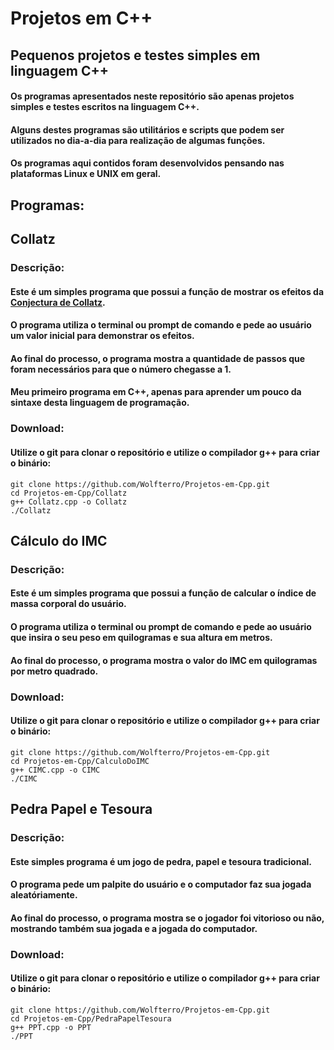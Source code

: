 # Projetos em C++
## Pequenos projetos e testes simples em linguagem C++

#### Os programas apresentados neste repositório são apenas projetos simples e testes escritos na linguagem C++.
#### Alguns destes programas são utilitários e scripts que podem ser utilizados no dia-a-dia para realização de algumas funções.
#### Os programas aqui contidos foram desenvolvidos pensando nas plataformas Linux e UNIX em geral.

## Programas:

## Collatz

### Descrição:

#### Este é um simples programa que possui a função de mostrar os efeitos da [Conjectura de Collatz](https://pt.wikipedia.org/wiki/Conjectura_de_Collatz).
#### O programa utiliza o terminal ou prompt de comando e pede ao usuário um valor inicial para demonstrar os efeitos.
#### Ao final do processo, o programa mostra a quantidade de passos que foram necessários para que o número chegasse a 1.
#### Meu primeiro programa em C++, apenas para aprender um pouco da sintaxe desta linguagem de programação.

### Download:

#### Utilize o git para clonar o repositório e utilize o compilador g++ para criar o binário:

    git clone https://github.com/Wolfterro/Projetos-em-Cpp.git
    cd Projetos-em-Cpp/Collatz
    g++ Collatz.cpp -o Collatz
    ./Collatz

## Cálculo do IMC

### Descrição:

#### Este é um simples programa que possui a função de calcular o índice de massa corporal do usuário.
#### O programa utiliza o terminal ou prompt de comando e pede ao usuário que insira o seu peso em quilogramas e sua altura em metros.
#### Ao final do processo, o programa mostra o valor do IMC em quilogramas por metro quadrado.

### Download:

#### Utilize o git para clonar o repositório e utilize o compilador g++ para criar o binário:

    git clone https://github.com/Wolfterro/Projetos-em-Cpp.git
    cd Projetos-em-Cpp/CalculoDoIMC
    g++ CIMC.cpp -o CIMC
    ./CIMC

## Pedra Papel e Tesoura

### Descrição:

#### Este simples programa é um jogo de pedra, papel e tesoura tradicional.
#### O programa pede um palpite do usuário e o computador faz sua jogada aleatóriamente.
#### Ao final do processo, o programa mostra se o jogador foi vitorioso ou não, mostrando também sua jogada e a jogada do computador.

### Download:

#### Utilize o git para clonar o repositório e utilize o compilador g++ para criar o binário:

    git clone https://github.com/Wolfterro/Projetos-em-Cpp.git
    cd Projetos-em-Cpp/PedraPapelTesoura
    g++ PPT.cpp -o PPT
    ./PPT
